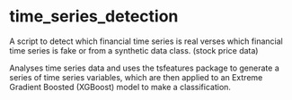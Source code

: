 # time_series_detection
A script to detect which financial time series is real verses which financial time series is fake or from a synthetic data class. (stock price data)

Analyses time series data and uses the tsfeatures package to generate a series of time series variables, which are then applied to an Extreme Gradient Boosted (XGBoost) model to make a classification.
